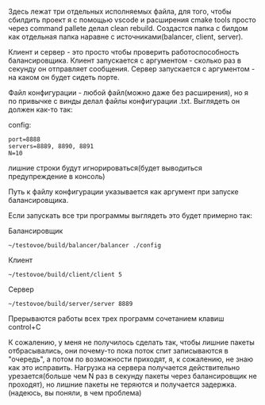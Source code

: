 Здесь лежат три отдельных исполняемых файла, для того, чтобы сбилдить проект я с помощью vscode и расширения cmake tools просто через command pallete делал clean rebuild.
Создастся папка с билдом как отдельная папка наравне с источниками(balancer, client, server).

Клиент и сервер - это просто чтобы проверить работоспособность балансировщика. Клиент запускается с аргументом - сколько раз в секунду он отправляет сообщения. Сервер запускается с аргументом - на каком он будет сидеть порте.

Файл конфигурации - любой файл(можно даже без расширения), но я по привычке с винды делал файлы конфигурации .txt. 
Выглядеть он должен как-то так:

config:
```
port=8888
servers=8889, 8890, 8891
N=10
```
лишние строки будут игнорироваться(будет выводиться предупреждение в консоль)

Путь к файлу конфигурации указывается как аргумент при запуске балансировщика.

Если запускать все три программы выглядеть это будет примерно так:

Балансировщик
```
~/testovoe/build/balancer/balancer ./config
```
Клиент
```
~/testovoe/build/client/client 5
```
Сервер
```
~/testovoe/build/server/server 8889
```

Прерываются работы всех трех программ сочетанием клавиш control+C

К сожалению, у меня не получилось сделать так, чтобы лишние пакеты отбрасывались, они почему-то пока поток спит записываются в "очередь", а потом по возможности приходят, я, к сожалению, не знаю как это исправить. Нагрузка на сервера получается действительно урезается(больше чем N раз в секунду пакеты через балансировщик не проходят), но лишние пакеты не теряются и получается задержка.
(надеюсь, вы поняли, в чем проблема)
